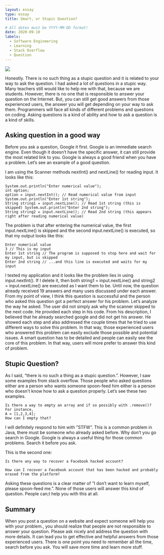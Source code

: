 ```yaml
---
layout: essay
type: essay
title: Smart, or Stupic Question?

# All dates must be YYYY-MM-DD format!
date: 2020-09-10
labels:
  - Software Engineering
  - Learning
  - Stack Overflow
  - Question
---
```


<img class="ui image" src="{{ site.baseurl }}/images/123.jpg">

   Honestly. There is no such thing as a stupic question and it is related to your way to ask the question. I had asked a lot of questions in a stupic way. Many teachers still would like to help me with that, because we are students. However, there is no one that is responsible to answer your question on the Internet. But, you can still get good answers from those experienced users,  the answer you will get depending on your way to ask them. Programmers will face all kinds of different problems and questions on coding. Asking questions is a kind of ability and how to ask a question is a kind of skills. 

  ## Asking question in a good way
   Before you ask a question, Google it first. Google is an immediate search engine. Even though it doesn’t have the specific answer, it can still provide the most related link to you. Google is always a good friend when you have a problem. Let’s see an example of a good question.

I am using the Scanner methods nextInt() and nextLine() for reading input.
It looks like this:
```
System.out.println("Enter numerical value"); 
int option; 
option = input.nextInt(); // Read numerical value from input System.out.println("Enter 1st string"); 
String string1 = input.nextLine(); // Read 1st string (this is skipped) System.out.println("Enter 2nd string"); 
String string2 = input.nextLine(); // Read 2nd string (this appears right after reading numerical value)
```
The problem is that after entering the numerical value, the first input.nextLine() is skipped and the second input.nextLine() is executed, so that my output looks like this:
```
Enter numerical value 
3 // This is my input 
Enter 1st string // The program is supposed to stop here and wait for my input, but is skipped 
Enter 2nd string // ...and this line is executed and waits for my input
```
  I tested my application and it looks like the problem lies in using input.nextInt(). If I delete it, then both string1 = input.nextLine() and string2 = input.nextLine() are executed as I want them to be.
    Until now, the question already received 19 answers and  many uses discussed under each answer. From my point of view, I think this question is successful and the person who asked this question got a perfect answer for his problem. Let’s analyze the way he asked. The user did not simply ask why the scanner skipped to the next code. He provided each step in his code. From his description, I believed that he already searched google and did not get his answer. He showed each step and also addressed the couple times that he tried to use different ways to solve this problem. In that way, those experienced users who answered this problem can easily exclude those possible and potential issues.  A smart question has to be detailed and people can easily see the core of this problem. In that way, users will more prefer to answer this kind of problem.

## Stupic Question?
   As I said, “there is no such a thing as a stupic question.”. However, I saw some examples from stack overflow. Those people who asked questions either are a person who wants someone spoon-feed him either is a person who doesn't know how to ask a question properly. Let’s see these two examples.
```
Is there a way to empty an array and if so possibly with .remove()?
For instance,
A = [1,2,3,4];
How can I empty that?
```
   I will definitely respond to him with ”STFW”. This is a common problem in Java, there must be someone who already asked before. Why don’t you go search in Google. Google is always a useful thing for those common problems. Search it before you ask.
	
This is the second one:
```
Is there any way to recover a Facebook hacked account? 

How can I recover a Facebook account that has been hacked and probably erased from the platform?
```

   Asking these questions is a clear matter of “I don’t want to learn myself, please spoon-feed me.”. None of those users will answer this kind of question. People can;t help you with this at all. 

## Summary
   When you post a question on a website and expect someone will help you with your problem., you should realize that people are not responsible to answer your question. Please ask nicely and address the question with more details. It can lead you to get effective and helpful answers from those experienced users. There is one point you need to remember all the time, search before you ask. You will save more time and learn more stuff.


